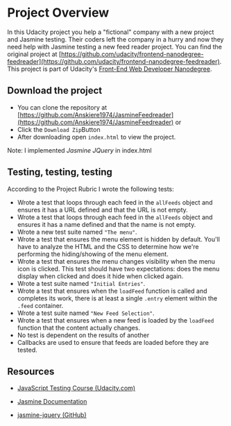 # Project Overview

In this Udacity project you help a "fictional" company with a new project and Jasmine testing. Their coders left the company in a hurry and now they need help with Jasmine testing a new feed reader project. You can find the original project at [https://github.com/udacity/frontend-nanodegree-feedreader](https://github.com/udacity/frontend-nanodegree-feedreader). This project is part of Udacity's [Front-End Web Developer Nanodegree](https://www.udacity.com/course/front-end-web-developer-nanodegree--nd001). 



## Download the project

* You can clone the repository at [https://github.com/Anskiere1974/JasmineFeedreader](https://github.com/Anskiere1974/JasmineFeedreader) or
* Click the `Download Zip`Button
* After downloading open `index.html` to view the project.

Note: I implemented _Jasmine JQuery_ in index.html

## Testing, testing, testing

According to the Project Rubric I wrote the following tests:

* Wrote a test that loops through each feed in the `allFeeds` object and ensures it has a URL defined and that the URL is not empty.
* Wrote a test that loops through each feed in the `allFeeds` object and ensures it has a name defined and that the name is not empty.
* Wrote a new test suite named `"The menu"`.
* Wrote a test that ensures the menu element is hidden by default. You'll have to analyze the HTML and the CSS to determine how we're performing the hiding/showing of the menu element.
* Wrote a test that ensures the menu changes visibility when the menu icon is clicked. This test should have two expectations: does the menu display when clicked and does it hide when clicked again.
* Wrote a test suite named `"Initial Entries"`.
* Wrote a test that ensures when the `loadFeed` function is called and completes its work, there is at least a single `.entry` element within the `.feed` container.
* Wrote a test suite named `"New Feed Selection"`.
* Wrote a test that ensures when a new feed is loaded by the `loadFeed` function that the content actually changes.
* No test is dependent on the results of another
* Callbacks are used to ensure that feeds are loaded before they are tested.

## Resources

- [JavaScript Testing Course (Udacity.com)](https://www.udacity.com/course/javascript-testing--ud549) 

- [Jasmine Documentation](https://jasmine.github.io/2.1/introduction)

- [jasmine-jquery (GitHub)](https://github.com/velesin/jasmine-jquery)

  ​